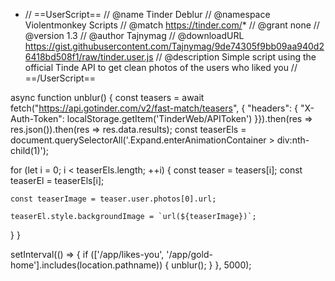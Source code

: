 - // ==UserScript==
// @name        Tinder Deblur
// @namespace   Violentmonkey Scripts
// @match       https://tinder.com/*
// @grant       none
// @version     1.3
// @author      Tajnymag
// @downloadURL https://gist.githubusercontent.com/Tajnymag/9de74305f9bb09aa940d26418bd508f1/raw/tinder.user.js
// @description Simple script using the official Tinde API to get clean photos of the users who liked you
// ==/UserScript==

async function unblur() {
  const teasers = await fetch("https://api.gotinder.com/v2/fast-match/teasers", { "headers": { "X-Auth-Token": localStorage.getItem('TinderWeb/APIToken') }}).then(res => res.json()).then(res => res.data.results);
  const teaserEls = document.querySelectorAll('.Expand.enterAnimationContainer > div:nth-child(1)');
  
  for (let i = 0; i < teaserEls.length; ++i) {
    const teaser = teasers[i];
    const teaserEl = teaserEls[i];
    
    const teaserImage = teaser.user.photos[0].url;
    
    teaserEl.style.backgroundImage = `url(${teaserImage})`;
  }
}

setInterval(() => {
    if (['/app/likes-you', '/app/gold-home'].includes(location.pathname)) {
      unblur();
    }
}, 5000);
